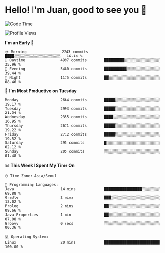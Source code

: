 # Hello! I'm Juan, good to see you 👋

<!--
**Y-k-Y/Y-k-Y** is a ✨ _special_ ✨ repository because its `README.md` (this file) appears on your GitHub profile.

Here are some ideas to get you started:

- 🔭 I’m currently working on ...
- 🌱 I’m currently learning ...
- 👯 I’m looking to collaborate on ...
- 🤔 I’m looking for help with ...
- 💬 Ask me about ...
- 📫 How to reach me: ...
- 😄 Pronouns: ...
- ⚡ Fun fact: ...
-->
<!--
![Profile views](https://gpvc.arturio.dev/Y-k-Y)

[![Omid Nikrah StackOverflow](https://github-readme-stackoverflow.vercel.app/?userID=9517076)](https://stackoverflow.com/users/9517076/i-have-10-fingers)
-->

<!--START_SECTION:waka-->
![Code Time](http://img.shields.io/badge/Code%20Time-1%2C747%20hrs%2021%20mins-blue)

![Profile Views](http://img.shields.io/badge/Profile%20Views-0-blue)

**I'm an Early 🐤** 

```text
🌞 Morning                2243 commits        ████░░░░░░░░░░░░░░░░░░░░░   16.14 % 
🌆 Daytime                4997 commits        █████████░░░░░░░░░░░░░░░░   35.96 % 
🌃 Evening                5480 commits        ██████████░░░░░░░░░░░░░░░   39.44 % 
🌙 Night                  1175 commits        ██░░░░░░░░░░░░░░░░░░░░░░░   08.46 % 
```
📅 **I'm Most Productive on Tuesday** 

```text
Monday                   2664 commits        █████░░░░░░░░░░░░░░░░░░░░   19.17 % 
Tuesday                  2993 commits        █████░░░░░░░░░░░░░░░░░░░░   21.54 % 
Wednesday                2355 commits        ████░░░░░░░░░░░░░░░░░░░░░   16.95 % 
Thursday                 2671 commits        █████░░░░░░░░░░░░░░░░░░░░   19.22 % 
Friday                   2712 commits        █████░░░░░░░░░░░░░░░░░░░░   19.52 % 
Saturday                 295 commits         █░░░░░░░░░░░░░░░░░░░░░░░░   02.12 % 
Sunday                   205 commits         ░░░░░░░░░░░░░░░░░░░░░░░░░   01.48 % 
```


📊 **This Week I Spent My Time On** 

```text
🕑︎ Time Zone: Asia/Seoul

💬 Programming Languages: 
Java                     14 mins             █████████████████░░░░░░░░   69.88 % 
Gradle                   2 mins              ███░░░░░░░░░░░░░░░░░░░░░░   13.02 % 
Prolog                   2 mins              ██░░░░░░░░░░░░░░░░░░░░░░░   09.66 % 
Java Properties          1 min               ██░░░░░░░░░░░░░░░░░░░░░░░   07.08 % 
Groovy                   0 secs              ░░░░░░░░░░░░░░░░░░░░░░░░░   00.36 % 

💻 Operating System: 
Linux                    20 mins             █████████████████████████   100.00 % 
```


<!--END_SECTION:waka-->
